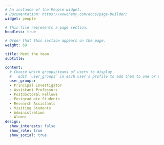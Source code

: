 ```yaml
---
# An instance of the People widget.
# Documentation: https://wowchemy.com/docs/page-builder/
widget: people

# This file represents a page section.
headless: true

# Order that this section appears on the page.
weight: 68

title: Meet the team
subtitle:

content:
  # Choose which groups/teams of users to display.
  #   Edit `user_groups` in each user's profile to add them to one or more of these groups.
  user_groups:
  - Principal Investigator
  - Assistant Professors
  - Postdoctoral Fellows
  - Postgraduate Students
  - Research Assistants
  - Visiting Students
  - Administration
  - Alumni
design:
  show_interests: false
  show_role: true
  show_social: true
---
```

